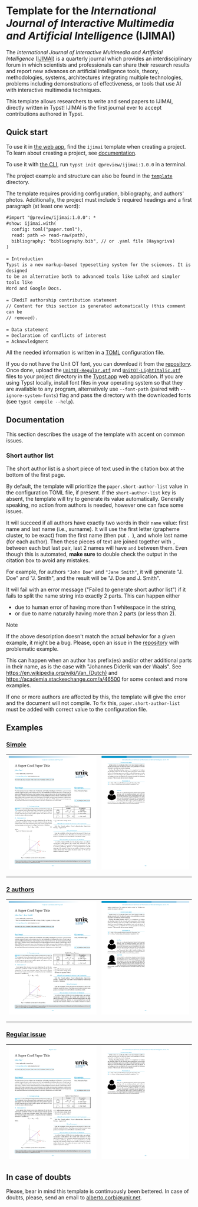 # Template for the _International Journal of Interactive Multimedia and Artificial Intelligence_ (IJIMAI)

The _International Journal of Interactive Multimedia and Artificial
Intelligence_ ([IJIMAI]) is a quarterly journal which provides an
interdisciplinary forum in which scientists and professionals can share their
research results and report new advances on artificial intelligence tools,
theory, methodologies, systems, architectures integrating multiple
technologies, problems including demonstrations of effectiveness, or tools that
use AI with interactive multimedia techniques.

This template allows researchers to write and send papers to IJIMAI, directly
written in Typst! IJIMAI is the first journal ever to accept contributions
authored in Typst.

## Quick start

To use it in [the web app], find the `ijimai` template when creating a project.
To learn about creating a project, see [documentation][creating project].

To use it with [the CLI], run `typst init @preview/ijimai:1.0.0` in a terminal.

The project example and structure can also be found in the [`template`]
directory.

The template requires providing configuration, bibliography, and authors'
photos. Additionally, the project must include 5 required headings and a first
paragraph (at least one word):

```typ
#import "@preview/ijimai:1.0.0": *
#show: ijimai.with(
  config: toml("paper.toml"),
  read: path => read-raw(path),
  bibliography: "bibliography.bib", // or .yaml file (Hayagriva)
)

= Introduction
Typst is a new markup-based typesetting system for the sciences. It is designed
to be an alternative both to advanced tools like LaTeX and simpler tools like
Word and Google Docs.

= CRediT authorship contribution statement
// Content for this section is generated automatically (this comment can be
// removed).

= Data statement
= Declaration of conflicts of interest
= Acknowledgment
```

All the needed information is written in a [TOML] configuration file.

If you do not have the Unit OT font, you can download it from the [repository].
Once done, upload the [`UnitOT-Regular.otf`] and [`UnitOT-LightItalic.otf`]
files to your project directory in the [Typst.app][typst.app] web
application. If you are using Typst locally, install font files in your
operating system so that they are available to any program, alternatively use
`--font-path` (paired with `--ignore-system-fonts`) flag and pass the directory
with the downloaded fonts (see `typst compile --help`).

## Documentation

This section describes the usage of the template with accent on common issues.

### Short author list

The short author list is a short piece of text used in the citation box at the
bottom of the first page.

By default, the template will prioritize the `paper.short-author-list` value in
the configuration TOML file, if present. If the `short-author-list` key is
absent, the template will try to generate its value automatically. Generally
speaking, no action from authors is needed, however one can face some issues.

It will succeed if all authors have exactly two words in their `name` value:
first name and last name (i.e., surname). It will use the first letter
(grapheme cluster, to be exact) from the first name (then put `. `), and whole
last name (for each author). Then these pieces of text are joined together with
`, ` between each but last pair, last 2 names will have ` and ` between them.
Even though this is automated, **make sure** to double check the output in the
citation box to avoid any mistakes.

For example, for authors `"John Doe"` and `"Jane Smith"`, it will generate "J.
Doe" and "J. Smith", and the result will be "J. Doe and J. Smith".

It will fail with an error message ("Failed to generate short author list") if
it fails to split the name string into exactly 2 parts. This can happen either

- due to human error of having more than 1 whitespace in the string,
- or due to name naturally having more than 2 parts (or less than 2).

> [!NOTE]
> If the above description doesn't match the actual behavior for a given
> example, it might be a bug. Please, open an issue in the [repository] with
> problematic example.

This can happen when an author has prefix(es) and/or other additional parts in
their name, as is the case with "Johannes Diderik van der Waals". See
https://en.wikipedia.org/wiki/Van_(Dutch) and
https://academia.stackexchange.com/a/46500 for some context and more examples.

If one or more authors are affected by this, the template will give the error
and the document will not compile. To fix this, `paper.short-author-list` must
be added with correct value to the configuration file.

## Examples

### [Simple]

[![](./tests/template/ref/1.png)][Simple] | [![](./tests/template/ref/2.png)][Simple]
-|-

---

### [2 authors]

[![](./tests/template-2-authors/ref/1.png)][2 authors] | [![](./tests/template-2-authors/ref/2.png)][2 authors]
-|-

---

### [Regular issue]

[![](./tests/template-regular-issue/ref/1.png)][Regular issue] | [![](./tests/template-regular-issue/ref/2.png)][Regular issue]
-|-

## In case of doubts

Please, bear in mind this template is continuously been bettered. In case of
doubts, please, send an email to alberto.corbi@unir.net.

[IJIMAI]: https://www.ijimai.org
[TOML]: https://toml.io
[repository]: https://github.com/pammacdotnet/IJIMAI
[typst.app]: http://typst.app
[the web app]: http://typst.app/signin
[the CLI]: https://typst.app/open-source/#download
[creating project]: https://typst.app/docs/web-app/creating-a-project/#creating-a-project-from-a-template
[`template`]: ./template
[`UnitOT-Regular.otf`]: <https://raw.githubusercontent.com/pammacdotnet/IJIMAI/refs/heads/main/fonts/Unit OT/UnitOT-Regular.otf>
[`UnitOT-LightItalic.otf`]: <https://raw.githubusercontent.com/pammacdotnet/IJIMAI/refs/heads/main/fonts/Unit OT/UnitOT-LightItalic.otf>
[Simple]: ./tests/template/test.typ
[2 authors]: ./tests/template-2-authors/test.typ
[Regular issue]: ./tests/template-regular-issue/test.typ
